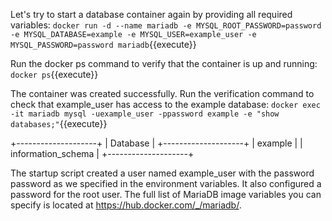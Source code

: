 Let's try to start a database container again by providing all required variables:
`docker run -d --name mariadb -e MYSQL_ROOT_PASSWORD=password -e MYSQL_DATABASE=example -e MYSQL_USER=example_user -e MYSQL_PASSWORD=password mariadb`{{execute}}

Run the docker ps command to verify that the container is up and running:
`docker ps`{{execute}}

The container was created successfully. Run the verification command to check that example_user has access to the example database:
`docker exec -it mariadb mysql -uexample_user -ppassword example -e "show databases;"`{{execute}}

+--------------------+
| Database           |
+--------------------+
| example            |
| information_schema |
+--------------------+

The startup script created a user named example_user with the password password as we specified in the environment variables. It also configured a password for the root user. The full list of MariaDB image variables you can specify is located at https://hub.docker.com/_/mariadb/.
